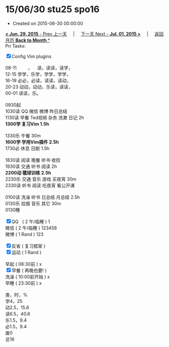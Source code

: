 # 15/06/30 stu25 spo16

- Created on 2015-06-30 00:00:00

[**< Jun. 29, 2015** - Prev 上一天](/lifelogs/2015/06/d29.md) &nbsp; &nbsp; | &nbsp; &nbsp; [下一天 Next - **Jul. 01, 2015 >**](/lifelogs/2015/07/d01.md) &nbsp; &nbsp; |  &nbsp; &nbsp; [返回月历 **Back to Month ^**](/lifelogs/2015/06/index.md)
<br/>Pri Tasks:</strong></div><div><input type="checkbox" checked="true" />Config Vim plugins</div><div><br clear="none"/></div><div>08-11         ，    读，读读，读学，</div><div>12-15 学学，乐学，学学，学学，</div><div>16-19 必必，必读，读读，读动，</div><div>20-23 动动，动动，乐读，读读，</div><div>00-01 读读，乐。</div><div><br clear="none"/></div><div>0930起</div><div>1030读 QQ 微信 微博 昨日总结</div><div>1130读 早餐 Ted视频 杂务 洗漱 日记 2h</div><div><b>1300学 复习Vim 1.5h</b></div><div><br clear="none"/></div><div>1330乐 午餐 30m</div><div><strong>1600学 学用Vim插件 2.5h</strong></div><div>1730必 休息 日剧 1.5h</div><div><br/></div><div>1830读 阅读 晚餐 听书 收拾</div><div>1930读 交通 听书 阅读 2h</div><div><strong>2200动 毽球训练 2.5h</strong></div><div>2230乐 交通 音乐 游戏 买夜宵 30m</div><div>2330读 听书 阅读 吃夜宵 看公开课</div><div><br/></div><div>0100读 洗澡 听书 日总结 月总结 2.5h</div><div>0130乐 拾掇 音乐 其它 30m</div><div>0130睡</div><div><br clear="none"/></div><div><input type="checkbox" checked="true" />QQ   ( 2 午/临睡 ) 1</div><div><en-todo/>微信 ( 2 午/临睡 ) 123456</div><div><en-todo/>微博 ( 1 Rand ) 123</div><div><br/></div><div><input type="checkbox" checked="true" />反省 ( 复习框架 ) </div><div><input type="checkbox" checked="true" />运动 ( 1 Rand ) </div><div><br/></div><div><en-todo/>早起 ( 08:30前 ) x</div><div><input type="checkbox" checked="true" />早餐 ( 再晚也要! ) </div><div><en-todo/>洗澡 ( 10:00前开始 ) x<br/></div><div><en-todo/>早睡 ( 23:30前 ) x</div><div><br clear="none"/></div><div>类，时，%<br clear="none"/>学4，25<br clear="none"/>动2.5，15.6<br clear="none"/>读6.5，40.6<br clear="none"/>乐1.5，9.4<br clear="none"/>必1.5，9.4<br clear="none"/>废0<br clear="none"/>总16</div>
